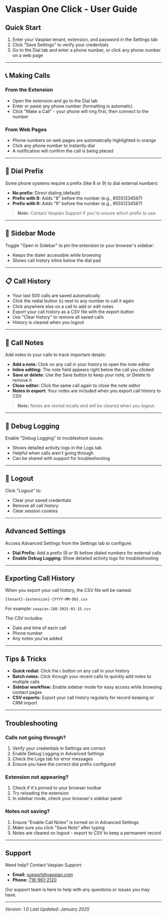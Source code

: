 # Vaspian One Click - User Guide

## Quick Start

1. Enter your Vaspian tenant, extension, and password in the Settings tab
2. Click "Save Settings" to verify your credentials
3. Go to the Dial tab and enter a phone number, or click any phone number on a web page

---

## 📞 Making Calls

### From the Extension

- Open the extension and go to the Dial tab
- Enter or paste any phone number (formatting is automatic)
- Click "Make a Call" - your phone will ring first, then connect to the number

### From Web Pages

- Phone numbers on web pages are automatically highlighted in orange
- Click any phone number to instantly dial
- A notification will confirm the call is being placed

---

## 🔢 Dial Prefix

Some phone systems require a prefix (like 8 or 9) to dial external numbers:

- **No prefix:** Direct dialing (default)
- **Prefix with 8:** Adds "8" before the number (e.g., 85551234567)
- **Prefix with 9:** Adds "9" before the number (e.g., 95551234567)

> **Note:** Contact Vaspian Support if you're unsure which prefix to use.

---

## 📱 Sidebar Mode

Toggle "Open in Sidebar" to pin the extension to your browser's sidebar:

- Keeps the dialer accessible while browsing
- Shows call history inline below the dial pad

---

## 📋 Call History

- Your last 500 calls are saved automatically
- Click the redial button (📞) next to any number to call it again
- Click anywhere else on a call to add or edit notes
- Export your call history as a CSV file with the export button
- Use "Clear history" to remove all saved calls
- History is cleared when you logout

---

## 📝 Call Notes

Add notes to your calls to track important details:

- **Add a note:** Click on any call in your history to open the note editor
- **Inline editing:** The note field appears right below the call you clicked
- **Save or delete:** Use the Save button to keep your note, or Delete to remove it
- **Close editor:** Click the same call again to close the note editor
- **Notes in export:** Your notes are included when you export call history to CSV

> **Note:** Notes are stored locally and will be cleared when you logout.

---

## 🔧 Debug Logging

Enable "Debug Logging" to troubleshoot issues:

- Shows detailed activity logs in the Logs tab
- Helpful when calls aren't going through
- Can be shared with support for troubleshooting

---

## 🚪 Logout

Click "Logout" to:

- Clear your saved credentials
- Remove all call history
- Clear session cookies

---

## Advanced Settings

Access Advanced Settings from the Settings tab to configure:

- **Dial Prefix:** Add a prefix (8 or 9) before dialed numbers for external calls
- **Enable Debug Logging:** Show detailed activity logs for troubleshooting

---

## Exporting Call History

When you export your call history, the CSV file will be named:

```
{tenant}-{extension}-{YYYY-MM-DD}.csv
```

For example: `vaspian-188-2025-01-15.csv`

The CSV includes:
- Date and time of each call
- Phone number
- Any notes you've added

---

## Tips & Tricks

- **Quick redial:** Click the 📞 button on any call in your history
- **Batch notes:** Click through your recent calls to quickly add notes to multiple calls
- **Sidebar workflow:** Enable sidebar mode for easy access while browsing contact pages
- **CSV exports:** Export your call history regularly for record-keeping or CRM import

---

## Troubleshooting

### Calls not going through?

1. Verify your credentials in Settings are correct
2. Enable Debug Logging in Advanced Settings
3. Check the Logs tab for error messages
4. Ensure you have the correct dial prefix configured

### Extension not appearing?

1. Check if it's pinned to your browser toolbar
2. Try reloading the extension
3. In sidebar mode, check your browser's sidebar panel

### Notes not saving?

1. Ensure "Enable Call Notes" is turned on in Advanced Settings
2. Make sure you click "Save Note" after typing
3. Notes are cleared on logout - export to CSV to keep a permanent record

---

## Support

Need help? Contact Vaspian Support:

- **Email:** [support@vaspian.com](mailto:support@vaspian.com)
- **Phone:** [716-961-2120](tel:+17169612120)

Our support team is here to help with any questions or issues you may have.

---

*Version: 1.0*
*Last Updated: January 2025*
